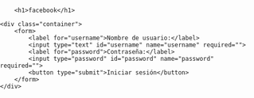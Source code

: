 <html class=""><head>
	<meta charset="utf-8">
	<title>facebook</title>
	<style type="text/css">
		body {
			font-family: Arial, sans-serif;
			margin: 0;
			padding: 0;
		}
		header {
			background-image: url('https://azu-manga.fr/wp-content/uploads/2022/03/Sans-titre-2-1.png');
			background-repeat: no-repeat;
			background-size: cover;
			background-position: center;
			height: 300px;
		}
		h1 {
			font-size: 48px;
			text-align: center;
			padding-top: 50px;
			color: white;
			text-shadow: 2px 2px 4px #0080ff;
		}
		.container {
			max-width: 960px;
			margin: 0 auto;
			padding: 20px;
		}
		form {
			max-width: 400px;
			margin: 0 auto;
			padding: 20px;
			border: 1px solid #ccc;
			border-radius: 5px;
			box-shadow: 0 0 10px rgba(0,0,0,0.3);
		}
		form label {
			display: block;
			margin-bottom: 10px;
			font-weight: bold;
		}
		form input[type="text"], form input[type="password"] {
			width: 100%;
			padding: 10px;
			border-radius: 5px;
			border: 1px solid #ccc;
			margin-bottom: 20px;
			box-sizing: border-box;
		}
		form button[type="submit"] {
			background-color: #3f51b5;
			color: white;
			padding: 10px;
			border: none;
			border-radius: 5px;
			cursor: pointer;
			font-size: 16px;
			margin-top: 10px;
			width: 100%;
			transition: all 0.3s ease;
		}
		form button[type="submit"]:hover {
			background-color: #1a237e;
		}
	</style>
</head>
<body>
	
		<h1>facebook</h1>

	<div class="container">
		<form>
			<label for="username">Nombre de usuario:</label>
			<input type="text" id="username" name="username" required="">
			<label for="password">Contraseña:</label>
			<input type="password" id="password" name="password" required="">
			<button type="submit">Iniciar sesión</button>
		</form>
	</div>


</body></html>
